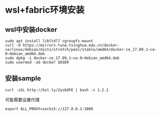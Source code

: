# wsl+fabric环境安装

## wsl中安装docker

    sudo apt install libltdl7 cgroupfs-mount
    curl -O https://mirrors.tuna.tsinghua.edu.cn/docker-ce/linux/debian/dists/stretch/pool/stable/amd64/docker-ce_17.09.1~ce-0~debian_amd64.deb
    sudo dpkg -i docker-ce_17.09.1~ce-0~debian_amd64.deb
    sudo usermod -aG docker $USER

## 安装sample

    curl -sSL http://bit.ly/2ysbOFE | bash -s 1.2.1

可能需要设置代理 

    export ALL_PROXY=socks5://127.0.0.1:1080
